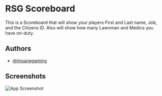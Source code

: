 
# RSG Scoreboard



This is a Scoreboard that will show your players First and Last name, Job, and the Citizens ID. Also will show how many Lawnman and Medics you have on-duty.
## Authors

- [@iinsanegaming](https://www.github.com/iinsanegaming)


## Screenshots

![App Screenshot](https://cdn.discordapp.com/attachments/1290379776980287518/1379526825109094441/image.png?ex=68408ff9&is=683f3e79&hm=8bc6c953c8b8abe82638de5a546e21aa2d46227a25f6afa138292136c47c37f4&)

